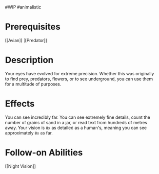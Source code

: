 #WIP #animalistic 

# Prerequisites

[[Avian]]
[[Predator]]

# Description

Your eyes have evolved for extreme precision. Whether this was originally to find prey, predators, flowers, or to see underground, you can use them for a multitude of purposes.

# Effects

You can see incredibly far. You can see extremely fine details, count the number of grains of sand in a jar, or read text from hundreds of metres away. Your vision is `8x` as detailed as a human's, meaning you can see approximately `8x` as far.

# Follow-on Abilities

[[Night Vision]]